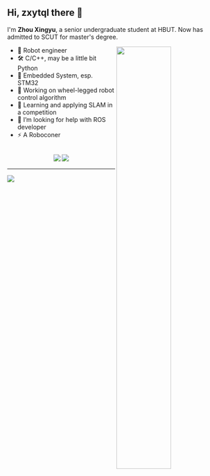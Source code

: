## Hi, zxytql there 👋 

I'm **Zhou Xingyu**, a senior undergraduate student at HBUT. Now has admitted to SCUT for master's degree. 

<picture>
  <img align="right" width="50%" src="https://github-readme-stats.vercel.app/api?username=zxytql&rank_icon=github&theme=swift&count_private=true&hide=prs">
</picture>

- 👾 Robot engineer
- 🛠️ C/C++, may be a little bit Python
- 🔬 Embedded System, esp. STM32
- 🔭 Working on wheel-legged robot control algorithm
- 🌱 Learning and applying SLAM in a competition
- 🤔 I’m looking for help with ROS developer
- ⚡ A Roboconer
</br>
<div align="center"> 
  <img src="https://vbr.wocr.tk/badge?page_id=zxytql&lcolor=fff&color=000&style=for-the-badge&logo=Github&logoColor=181717&text=Github" /> 
  <img src="https://vbr.wocr.tk/badge?page_id=zxytql.top&lcolor=fff&color=000&style=for-the-badge&logo=apache spark&logoColor=E25A1C&hit=false&text=zxytql.top" /> 
</div>



---

<picture>
  <img align="center" src="https://github-readme-activity-graph.vercel.app/graph?username=zxytql&theme=minimal">
</picture>
